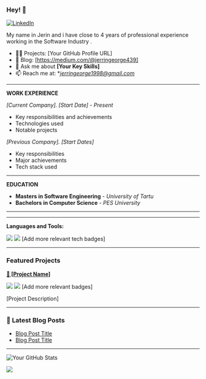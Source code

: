 ### Hey! 👋

[![LinkedIn](https://img.shields.io/badge/LinkedIn-0077B5?style=for-the-badge&logo=linkedin&logoColor=white)](www.linkedin.com/in/jeringeorge98)


My name in Jerin and i have close to 4 years of professional experience working in the Software Industry .

- 👨‍💻 Projects: [Your GitHub Profile URL]
- 📝 Blog: [https://medium.com/@jerringeorge439]
- 💬 Ask me about **[Your Key Skills]**
- 📫 Reach me at: **jerringeorge1998@gmail.com*

---

**WORK EXPERIENCE**

_[Current Company]. [Start Date] - Present_
* Key responsibilities and achievements
* Technologies used
* Notable projects

_[Previous Company]. [Start Dates]_
* Key responsibilities
* Major achievements
* Tech stack used

---

**EDUCATION**
* **Masters in Software Engineering** - *University of Tartu*
* **Bachelors in Computer Science** - *PES University*

---


---

**Languages and Tools:**

<p align="left">
<img src="https://img.shields.io/badge/Java-ED8B00?style=for-the-badge&logo=java&logoColor=white" />
<img src="https://img.shields.io/badge/Spring-6DB33F?style=for-the-badge&logo=spring&logoColor=white" />
[Add more relevant tech badges]
</p>

---

### Featured Projects

<p>
  <strong>
    <a href="project-url">🚀 [Project Name]</a>
  </strong>
</p>
<p>
  <a href="fork-url"><img src="https://img.shields.io/github/forks/username/repo" /></a>
  <a href="stars-url"><img src="https://img.shields.io/github/stars/username/repo" /></a>
  [Add more relevant badges]
</p>
<p>[Project Description]</p>

---

### 📕 Latest Blog Posts
<!-- BLOG-POST-LIST:START -->
- [Blog Post Title](url)
- [Blog Post Title](url)
<!-- BLOG-POST-LIST:END -->

---

![Your GitHub Stats](https://github-readme-stats.vercel.app/api?username=your-username&theme=vue&show_icons=true&include_all_commits=true&count_private=true)

<p align="left">
  <img src="https://github-readme-streak-stats.herokuapp.com/?user=jeringeorge98">
</p>

